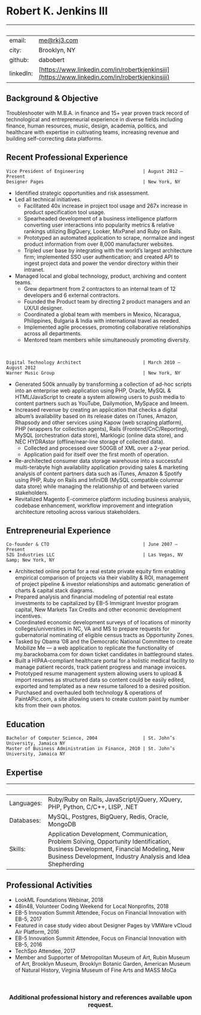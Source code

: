 # Robert K. Jenkins III

|     &nbsp;      |    &nbsp;          
| ------------- | -----|
| email:     | [me@rkj3.com](mailto:me@rkj3.com)|
| city:     |   Brooklyn, NY |
| github:        |  dabobert |
| linkedIn:        |  [https://www.linkedin.com/in/robertkjenkinsiii](https://www.linkedin.com/in/robertkjenkinsiii) |


## Background & Objective

Troubleshooter with M.B.A. in finance and 15+ year proven track record of technological and entrepreneurial experience in diverse
fields including finance, human resources, music, design, academia, politics, and healthcare with expertise in cultivating teams,
increasing revenue and building self-correcting data platforms.

## Recent Professional Experience

<!--|     &nbsp;  &nbsp;  &nbsp;  &nbsp;  &nbsp;  &nbsp;  &nbsp;  &nbsp;  &nbsp;  &nbsp;  &nbsp;  &nbsp;  &nbsp;  &nbsp;  &nbsp;  &nbsp;  &nbsp;  &nbsp;  &nbsp;  &nbsp;  &nbsp;  &nbsp;  &nbsp;  &nbsp;  &nbsp;  &nbsp;  &nbsp;  &nbsp;  &nbsp;  &nbsp;  &nbsp;  &nbsp;  &nbsp;  &nbsp;  &nbsp;  &nbsp;  &nbsp;  &nbsp;  &nbsp;  &nbsp;  &nbsp;  &nbsp;  &nbsp;  &nbsp;  &nbsp;  &nbsp;  &nbsp;  &nbsp;  &nbsp;  &nbsp;  &nbsp;  &nbsp;  &nbsp;  &nbsp;  &nbsp;  &nbsp;  &nbsp;  &nbsp;  &nbsp;  &nbsp;  &nbsp;  &nbsp;  &nbsp;  &nbsp;  &nbsp;  &nbsp;  &nbsp;  &nbsp;  &nbsp;  &nbsp;  &nbsp;  &nbsp;  &nbsp;  &nbsp;  &nbsp;  &nbsp;     |    &nbsp;          
| ------------- | -----:|
| Vice President of Engineering      | August 2012 – Present |
| col 2 is      |   $12 |
| zebra stripes |    $1 |
-->




	Vice President of Engineering                      | August 2012 – Present
	Designer Pages                                     | New York, NY

* Identified strategic opportunities and risk assessment.
* Led all technical initiatives.
  *  Facilitated 40x increase in project tool usage and 267x increase in product specification tool usage.
  *  Spearheaded development of a business intelligence platform converting user interactions into popularity metrics & relative
rankings utilizing BigQuery, Looker, MixPanel and Ruby on Rails.
  *  Prototyped an automated application to scrape, normalize and ingest product information from over 8,000 manufacturer
websites.
  *  Tripled user base by integrating with the world’s largest architecture firm; implemented SSO user authentication; and created
API to ingest project data and power the vendor directory within their intranet.
* Managed local and global technology, product, archiving and content teams.
  *  Grew department from 2 contractors to an internal team of 12 developers and 6 external contractors.
  *  Founded the Product team by directing 2 product managers and an UX/UI designer.
  *  Coordinated a global team with members in Mexico, Nicaragua, Philippines, Bulgaria & India with international travel as
needed.
  *  Implemented agile processes, promoting collaborative relationships across all departments.
  *  Mentored team members while simultaneously promoting diversity.

&nbsp;

	Digital Technology Architect                       | March 2010 – August 2012
	Warner Music Group                                 | New York, NY

* Generated 500k annually by transforming a collection of ad-hoc scripts into an enterprise web application using PHP, Oracle, MySQL & HTML/JavaScript to create a system allowing users to push media to content partners such as YouTube, Dailymotion, MySpace and Imeem.
* Increased revenue by creating an application that checks a digital album’s availability based on its release dates on iTunes, Amazon, Rhapsody and other services using Kapow (web scraping platform), PHP (wrappers for collection agents), Rails (Frontend/CnC/Reporting), MySQL (orchestration data store), Marklogic (online data store), and NEC HYDRAstor (offline/near-line storage of collected data).
  *  Collected and processed over 500GB of XML over a 2-year period.
  *  Application paid for itself over the first month of operation.
* Re-architected consumer data storage warehouse into a successful multi-terabyte high availability application providing sales
& marketing analysis of content partners data such as iTunes, Amazon & Spotify using PHP, Ruby on Rails and InfiniDB
(MySQL compatible columnar data store) while managing the relationship of and between varied stakeholders.
* Revitalized Magento E-commerce platform including business analysis, codebase enhancement, workflow improvement and
integration architecture retooling across various stakeholders.


## Entrepreneurial Experience

	Co-founder & CTO                                   | June 2007 – Present
	SZG Industries LLC                                 | Las Vegas, NV &amp; New York, NY

* Architected online portal for a real estate private equity firm enabling empirical comparison of projects via their viability & ROI,
management of project pipeline & investor relationships and automatic generation of charts & capital stack diagrams.
* Prepared analysis and financial modeling of potential real estate investments to be capitalized by EB-5 Immigrant Investor
program capital, New Markets Tax Credits and other economic development incentives.
* Coordinated economic development surveys of of locations of minority colleges/universities in NC, VA and MS to prepare
requests for gubernatorial nominating of eligible census tracts as Opportunity Zones.
* Tasked by Obama ’08 and the Democratic National Committee to create Mobilize Me ​— ​a web application to replicate the
functionality of my.barackobama.com for down ticket candidates in battleground states.
* Built a HIPAA-compliant healthcare portal for a holistic medical facility to manage patient records, track patient progress and
manage invoices.
* Prototyped resume management system allowing users to upload & import resumes as structured data so content could be easily
edited, exported and templated as a new resume tailored to a desired position.
* Purchased and overhauled both technology & operations of PaintAPic.com, a site allowing users to create custom paint by
number kits from their own photos.


## Education

	Bachelor of Computer Science, 2004                 | St. John’s University, Jamaica NY
	Master of Business Administration in Finance, 2010 | St. John’s University, Jamaica NY


## Expertise

|     &nbsp;      |    &nbsp;          
| ------------- | -----|
| Languages:     | Ruby/Ruby on Rails, JavaScript/jQuery, XQuery, PHP, Python, C/C++, LISP, .NET |
| Databases:     |  MySQL, Postgres, BigQuery, Redis, Oracle, MongoDB |
| Skills:        |  Application Development, Communication, Problem Solving, Opportunity Identification, Business Development, Financial Modeling, New Business Development, Industry Analysis and Idea Shepherding |



## Professional Activities
* LookML Foundations Webinar, 2018
* 48in48, Volunteer Coding Weekend for Local Nonprofits, 2018
* EB-5 Innovation Summit Attendee, Focus on Financial Innovation with EB-5, 2017
* Featured in case study video about Designer Pages by VMWare vCloud Air Platform, 2016
* EB-5 Innovation Summit Attendee, Focus on Financial Innovation with EB-5, 2016
* TechSpo Attendee, 2017
* Member and Supporter of Metropolitan Museum of Art, Rubin Museum of Art, Brooklyn Museum, Brooklyn Botanic Garden, American Museum of Natural History, Virginia Museum of Fine Arts and MASS MoCa

&nbsp;
&nbsp;
&nbsp;
&nbsp;
&nbsp;

<center> 

### Additional professional history and references available upon request.

 </center>